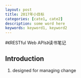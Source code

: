 ```yaml
---
layout: post
title: 2017年小目标
categories: [cate1, cate2]
description: some word here
keywords: keyword1, keyword2
---
```


#《RESTful Web APIs》读书笔记
## Introduction
1. designed for managing change
